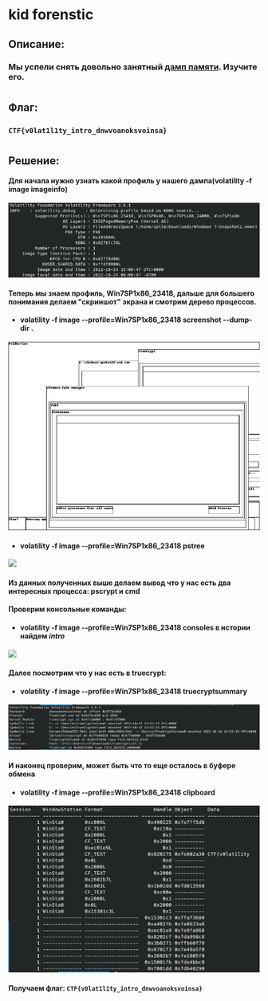 # kid forenstic

## **Описание:**
### Мы успели снять довольно занятный [дамп памяти](https://mega.nz/file/I3wSWTaL#vy9iDGaY8hxpTsJy1c1dCrk0U43vLsuxVbOfD9eWRpE). Изучите его.
# 
## **Флаг:**
### `CTF{v0lat1l1ty_intro_dnwvoanoksvoinsa}`
# 
## **Решение:**
#### Для начала нужно узнать какой профиль у нашего дампа(volatility -f image imageinfo)
![](images/profiles.png)
#### Теперь мы знаем профиль, **Win7SP1x86_23418**, дальше для большего понимания делаем "скриншот" экрана и смотрим дерево процессов.
* #### volatility -f image --profile=Win7SP1x86_23418 screenshot  --dump-dir .
![](images/session_1.WinSta0.Default.png)
* #### volatility -f image --profile=Win7SP1x86_23418 pstree
![](images/pstree.png)
#### Из данных полученных выше делаем вывод что у нас есть два интересных процесса: pscrypt и cmd
#### Проверим консольные команды:
* #### volatility -f image --profile=Win7SP1x86_23418 consoles в истории найдем _intro_
![](images/console.png)
#### Далее посмотрим что у нас есть в truecrypt:
* #### volatility -f image --profile=Win7SP1x86_23418 truecryptsummary
![](images/truecrypt.png)

#### И наконец проверим, может быть что то еще осталось в буфере обмена
* #### volatility -f image --profile=Win7SP1x86_23418 clipboard
![](images/clipboard.png)

#### Получаем флаг: `CTF{v0lat1l1ty_intro_dnwvoanoksvoinsa}`
